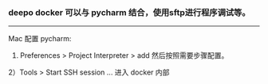 ### deepo docker 可以与 pycharm 结合，使用sftp进行程序调试等。
---
Mac 配置 pycharm:

1) Preferences > Project Interpreter > add 然后按照需要步骤配置。

2）Tools > Start SSH session ...  进入 docker 内部

